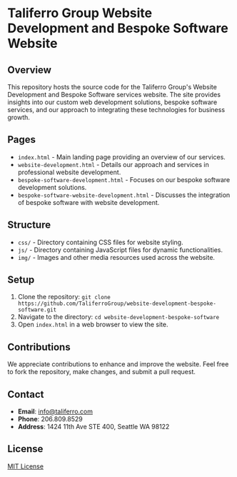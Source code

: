 # Taliferro Group Website Development and Bespoke Software Website

## Overview
This repository hosts the source code for the Taliferro Group's Website Development and Bespoke Software services website. The site provides insights into our custom web development solutions, bespoke software services, and our approach to integrating these technologies for business growth.

## Pages
- `index.html` - Main landing page providing an overview of our services.
- `website-development.html` - Details our approach and services in professional website development.
- `bespoke-software-development.html` - Focuses on our bespoke software development solutions.
- `bespoke-software-website-development.html` - Discusses the integration of bespoke software with website development.

## Structure
- `css/` - Directory containing CSS files for website styling.
- `js/` - Directory containing JavaScript files for dynamic functionalities.
- `img/` - Images and other media resources used across the website.

## Setup
1. Clone the repository: `git clone https://github.com/TaliferroGroup/website-development-bespoke-software.git`
2. Navigate to the directory: `cd website-development-bespoke-software`
3. Open `index.html` in a web browser to view the site.

## Contributions
We appreciate contributions to enhance and improve the website. Feel free to fork the repository, make changes, and submit a pull request.

## Contact
- **Email**: [info@taliferro.com](mailto:info@taliferro.com)
- **Phone**: 206.809.8529
- **Address**: 1424 11th Ave STE 400, Seattle WA 98122

## License
[MIT License](LICENSE)
